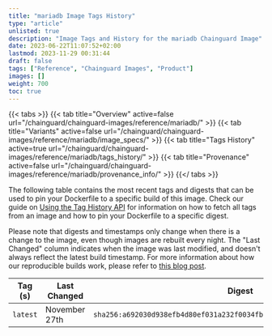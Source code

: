 ```yaml
---
title: "mariadb Image Tags History"
type: "article"
unlisted: true
description: "Image Tags and History for the mariadb Chainguard Image"
date: 2023-06-22T11:07:52+02:00
lastmod: 2023-11-29 00:31:44
draft: false
tags: ["Reference", "Chainguard Images", "Product"]
images: []
weight: 700
toc: true
---
```


{{< tabs >}}
{{< tab title="Overview" active=false url="/chainguard/chainguard-images/reference/mariadb/" >}}
{{< tab title="Variants" active=false url="/chainguard/chainguard-images/reference/mariadb/image_specs/" >}}
{{< tab title="Tags History" active=true url="/chainguard/chainguard-images/reference/mariadb/tags_history/" >}}
{{< tab title="Provenance" active=false url="/chainguard/chainguard-images/reference/mariadb/provenance_info/" >}}
{{</ tabs >}}

The following table contains the most recent tags and digests that can be used to pin your Dockerfile to a specific build of this image. Check our guide on [Using the Tag History API](/chainguard/chainguard-images/using-the-tag-history-api/) for information on how to fetch all tags from an image and how to pin your Dockerfile to a specific digest.

Please note that digests and timestamps only change when there is a change to the image, even though images are rebuilt every night. The "Last Changed" column indicates when the image was last modified, and doesn't always reflect the latest build timestamp. For more information about how our reproducible builds work, please refer to [this blog post](https://www.chainguard.dev/unchained/reproducing-chainguards-reproducible-image-builds).

| Tag (s)   | Last Changed  | Digest                                                                    |
|-----------|---------------|---------------------------------------------------------------------------|
|  `latest` | November 27th | `sha256:a692030d938efb4d80ef031a232f0034fbf204f77c755cc8677251ae95aa7b8b` |

